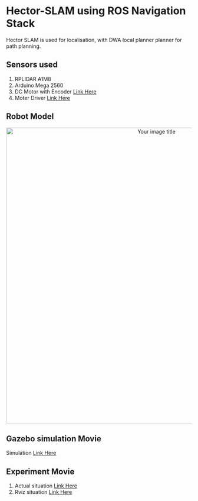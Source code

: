 # Hector-SLAM using ROS Navigation Stack
Hector SLAM is used for localisation, with DWA local planner planner for path planning.
## Sensors used
1. RPLIDAR A1M8
2. Arduino Mega 2560
3. DC Motor with Encoder [Link Here](https://osoyoo.store/products/dc-motor-robotic-car-speed-encoder-9v-for-arduino-raspberry-pi-platform-diy?variant=31930889830511)
4. Moter Driver [Link Here](https://osoyoo.store/collections/arduino-robot-car-v2-0/products/osoyoo-model-x-motor-driver-module-for-arduino-v2-0-robot-carmodel-2018000800?variant=31648878755951)

## Robot Model
<div align="center">
<img src="https://user-images.githubusercontent.com/52307432/109670191-35b12c00-7bb6-11eb-99ef-db25a7fd88f2.jpg" alt="Your image title"  width="800">
</div>

## Gazebo simulation Movie

Simulation [Link Here](https://user-images.githubusercontent.com/52307432/108248440-3221ac00-7197-11eb-89a6-85a4acc00491.mp4)

## Experiment Movie

1. Actual situation [Link Here](https://user-images.githubusercontent.com/52307432/108245357-87f45500-7193-11eb-86a6-40e8a15917b9.mp4
)
2. Rviz situation [Link Here](https://user-images.githubusercontent.com/52307432/108245790-0d780500-7194-11eb-8ba5-cb0e6e3e41f9.mp4
)

